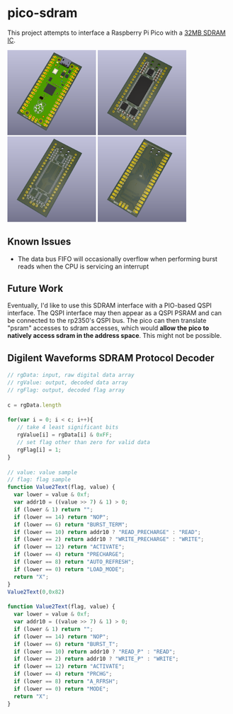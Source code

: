 # pico-sdram

This project attempts to interface a Raspberry Pi Pico with a [32MB SDRAM IC](https://www.winbond.com/resource-files/w9825g6kh_a04.pdf).

<p>
  <img src="images/p0.png" width="200" />
  <img src="images/p1.png" width="200" /> 
  <img src="images/p2.png" width="200" />
  <img src="images/p3.png" width="200" />
</p>

## Known Issues
* The data bus FIFO will occasionally overflow when performing burst reads when the CPU is servicing an interrupt

## Future Work
Eventually, I'd like to use this SDRAM interface with a PIO-based QSPI interface. The QSPI interface may then appear as a QSPI PSRAM and can be connected to the rp2350's QSPI bus. The pico can then translate "psram" accesses to sdram accesses, which would **allow the pico to natively access sdram in the address space**. This might not be possible.

## Digilent Waveforms SDRAM Protocol Decoder
```js
// rgData: input, raw digital data array
// rgValue: output, decoded data array
// rgFlag: output, decoded flag array

c = rgData.length

for(var i = 0; i < c; i++){
   // take 4 least significant bits
   rgValue[i] = rgData[i] & 0xFF;
   // set flag other than zero for valid data
   rgFlag[i] = 1;
}

// value: value sample
// flag: flag sample
function Value2Text(flag, value) {
  var lower = value & 0xf;
  var addr10 = ((value >> 7) & 1) > 0;
  if (lower & 1) return "";
  if (lower == 14) return "NOP";
  if (lower == 6) return "BURST_TERM";
  if (lower == 10) return addr10 ? "READ_PRECHARGE" : "READ";
  if (lower == 2) return addr10 ? "WRITE_PRECHARGE" : "WRITE";
  if (lower == 12) return "ACTIVATE";
  if (lower == 4) return "PRECHARGE";
  if (lower == 8) return "AUTO_REFRESH";
  if (lower == 0) return "LOAD_MODE";
  return "X";
}
Value2Text(0,0x82)

function Value2Text(flag, value) {
  var lower = value & 0xf;
  var addr10 = ((value >> 7) & 1) > 0;
  if (lower & 1) return "";
  if (lower == 14) return "NOP";
  if (lower == 6) return "BURST_T";
  if (lower == 10) return addr10 ? "READ_P" : "READ";
  if (lower == 2) return addr10 ? "WRITE_P" : "WRITE";
  if (lower == 12) return "ACTIVATE";
  if (lower == 4) return "PRCHG";
  if (lower == 8) return "A_RFRSH";
  if (lower == 0) return "MODE";
  return "X";
}
```
